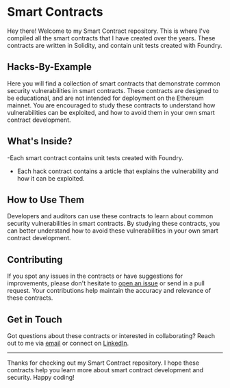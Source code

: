 # Smart Contracts

Hey there! Welcome to my Smart Contract repository. This is where I've compiled all the smart contracts that I have created over the years. These contracts are written in Solidity, and contain unit tests created with Foundry. 

## Hacks-By-Example

Here you will find a collection of smart contracts that demonstrate common security vulnerabilities in smart contracts. These contracts are designed to be educational, and are not intended for deployment on the Ethereum mainnet. You are encouraged to study these contracts to understand how vulnerabilities can be exploited, and how to avoid them in your own smart contract development.

## What's Inside?

-Each smart contract contains unit tests created with Foundry.
- Each hack contract contains a article that explains the vulnerability and how it can be exploited.

## How to Use Them

Developers and auditors can use these contracts to learn about common security vulnerabilities in smart contracts. By studying these contracts, you can better understand how to avoid these vulnerabilities in your own smart contract development.

## Contributing

If you spot any issues in the contracts or have suggestions for improvements, please don't hesitate to [open an issue](link-to-issues) or send in a pull request. Your contributions help maintain the accuracy and relevance of these contracts.

## Get in Touch

Got questions about these contracts or interested in collaborating? Reach out to me via [email](mailto:jason.c.schwarz@gmail.com) or connect on [LinkedIn](https://www.linkedin.com/in/jason-schwarz-75b91482/).

---

Thanks for checking out my Smart Contract repository. I hope these contracts help you learn more about smart contract development and security. Happy coding!

```
